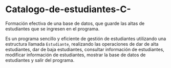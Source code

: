# Catalogo-de-estudiantes-C-

Formación efectiva de una base de datos, que guarde las
altas de estudiantes que se ingresen en el programa.

Es un programa sencillo y eficiente de
gestión de estudiantes utilizando una estructura llamada `Estudiante`, realizando las
operaciones de dar de alta estudiantes, dar de baja estudiantes, consultar información
de estudiantes, modificar información de estudiantes, mostrar la base de datos de
estudiantes y salir del programa.
